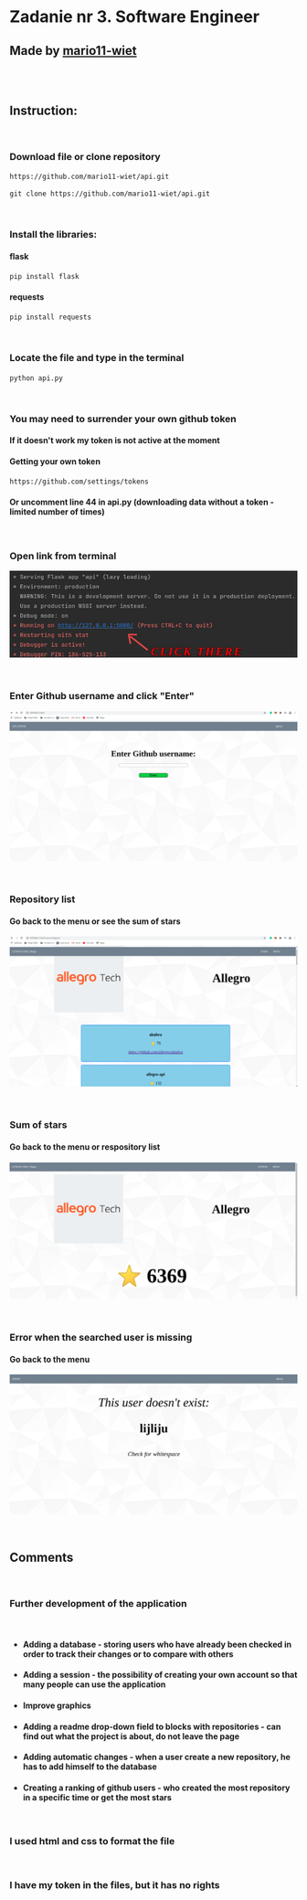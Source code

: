 # Zadanie nr 3. Software Engineer

## Made by [mario11-wiet](https://github.com/mario11-wiet)

<br />

<br />

## Instruction:

<br />

### Download file or clone repository

```
https://github.com/mario11-wiet/api.git
```

```
git clone https://github.com/mario11-wiet/api.git
```

<br />

### Install the libraries:

#### flask

```
pip install flask
```

#### requests

```
pip install requests
```

<br />

### Locate the file and type in the terminal

```
python api.py
```

<br />

### You may need to surrender your own github token

#### If it doesn't work my token is not active at the moment

#### Getting your own token

```
https://github.com/settings/tokens
```

#### Or uncomment line 44 in api.py (downloading data without a token - limited number of times)

<br />

### Open link from terminal

![.](https://github.com/mario11-wiet/api/blob/main/static/Zrzut%20ekranu%20z%202021-04-25%2020-21-52%20(1)%20(copy).jpg "Open")

<br />


### Enter Github username and click "Enter"

![.](https://github.com/mario11-wiet/api/blob/main/static/Zrzut%20ekranu%20z%202021-04-25%2020-22-51.png "Main")

<br />
 
### Repository list

#### Go back to the menu or see the sum of stars

![.](https://github.com/mario11-wiet/api/blob/main/static/Zrzut%20ekranu%20z%202021-04-25%2020-21-03.png "users")

<br />

### Sum of stars

#### Go back to the menu or respository list

![.](https://github.com/mario11-wiet/api/blob/main/static/Zrzut%20ekranu%20z%202021-04-25%2020-21-14.png "stars")

<br />

### Error when the searched user is missing

#### Go back to the menu

![.](https://github.com/mario11-wiet/api/blob/main/static/Zrzut%20ekranu%20z%202021-04-25%2021-57-10.png "error")

<br />

## Comments

<br />

### Further development of the application

<br />

<ul>

#### <li> Adding a database - storing users who have already been checked in order to track their changes or to compare with others </li>

####  <li> Adding a session - the possibility of creating your own account so that many people can use the application </li>

####  <li> Improve graphics  </li>

####  <li> Adding a readme drop-down field to blocks with repositories - can find out what the project is about, do not leave the page </li>

####  <li> Adding automatic changes - when a user create a new repository, he has to add himself to the database </li>

####  <li> Creating a ranking of github users - who created the most repository in a specific time or get the most stars </li>

</ul>

<br />


### I used html and css to format the file

<br />

### I have my token in the files, but it has no rights
